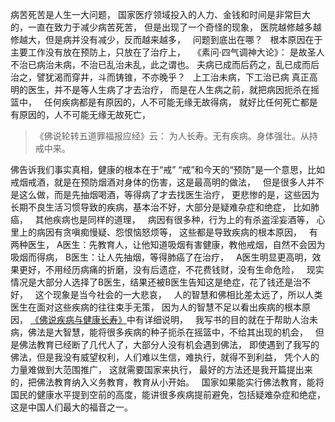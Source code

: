 病苦死苦是人生一大问题，
国家医疗领域投入的人力、金钱和时间是非常巨大的，一直在致力于减少病苦死苦，
但是出现了一个奇怪的现象，
医院越修越多越修越大，但是病并没有减少，反而越来越多，
&nbsp;
问题到底出在哪？
&nbsp;
根本原因在于主要工作没有放在预防上，只放在了治疗上，
&nbsp;
《素问·四气调神大论》：
是故圣人不治已病治未病，不治已乱治未乱，此之谓也。
 夫病已成而后药之，乱已成而后治之，譬犹渴而穿井，斗而铸锥，不亦晚乎？
&nbsp;
上工治未病，下工治已病
真正高明的医生，并不是等人生病了才去治疗，
而是在人生病之前，就把病因扼杀在摇篮中，
&nbsp;
任何疾病都是有原因的，人不可能无缘无故得病，
就好比任何死亡都是有原因的，人不可能无缘无故死亡，
&nbsp;
> 《佛说轮转五道罪福报应经》云：
>  为人长寿。无有疾病。身体强壮。从持戒中来。

佛告诉我们事实真相，健康的根本在于“戒”
“戒”和今天的“预防”是一个意思，比如戒烟戒酒，就是在预防烟酒对身体的伤害，这是最高明的做法，
&nbsp;
但是很多人并不是这么做，而是先抽烟喝酒，等得病了才去找医生治疗，
更悲惨的是，这些因为长期不良生活习惯导致的疾病，基本治不好，大部分是疑难杂症和绝症，
比如肺癌，
&nbsp;
其他疾病也是同样的道理，
&nbsp;
病因有很多种，行为上的有杀盗淫妄酒等，
心里上的病因有贪嗔痴慢疑、怨恨恼怒烦等，
这些都是导致疾病的根本原因，
&nbsp;
有两种医生，
A医生：先教育人，让他知道吸烟有害健康，教他戒烟，自然不会因为吸烟而得病，
B医生：让人先抽烟，等得肺癌了在治疗，
&nbsp;
A医生明显更高明，效果更好，不用经历病痛的折磨，没有后遗症，不花费钱财，没有生命危险，
&nbsp;
现实情况是大部分人选择了B医生，结果还被B医生告知这是绝症，花了钱还是治不好，
&nbsp;
这个现象是当今社会的一大悲哀，
&nbsp;
人的智慧和佛相比差太远了，所以人类医生在面对这些疾病的往往束手无策，
因为人的智慧不足以看出疾病的根本原因，
[《佛说疾病与健康长寿》](https://www.kancloud.cn/luojiangtao/foshuojiankang)中有详细说明，
&nbsp;
我写书的目的就在于帮助人治未病，佛法是大智慧，能将很多疾病的种子扼杀在摇篮中，不给其出现的机会，
&nbsp;
但是佛法教育已经断了几代人了，大部分人没有机会遇到佛法，
即使遇到了我写的佛法，但是我没有威望权利，人们难以生信，难执行，就得不到利益，
凭个人的力量难做到大范围推广，
这就需要国家来执行，
最好的方法还是我开篇提出来的，把佛法教育纳入义务教育，教育从小开始。
&nbsp;
国家如果能实行佛法教育，能将国民的健康水平提到空前的高度，能讲很多疾病提前避免，包括疑难杂症和绝症，
这是中国人们最大的福音之一。

